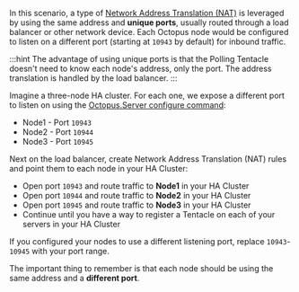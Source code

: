 In this scenario, a type of [Network Address Translation (NAT)](https://en.wikipedia.org/wiki/Network_address_translation) is leveraged by using the same address and **unique ports**, usually routed through a load balancer or other network device. Each Octopus node would be configured to listen on a different port (starting at `10943` by default) for inbound traffic. 

:::hint
The advantage of using unique ports is that the Polling Tentacle doesn't need to know each node's address, only the port. The address translation is handled by the load balancer.
:::

Imagine a three-node HA cluster. For each one, we expose a different port to listen on using the [Octopus.Server configure command](/docs/octopus-rest-api/octopus.server.exe-command-line/configure.md):

- Node1 - Port `10943`
- Node2 - Port `10944`
- Node3 - Port `10945`

Next on the load balancer, create Network Address Translation (NAT) rules and point them to each node in your HA Cluster:
- Open port `10943` and route traffic to **Node1** in your HA Cluster
- Open port `10944` and route traffic to **Node2** in your HA Cluster
- Open port `10945` and route traffic to **Node3** in your HA Cluster
- Continue until you have a way to register a Tentacle on each of your servers in your HA Cluster

If you configured your nodes to use a different listening port, replace `10943`-`10945` with your port range. 

The important thing to remember is that each node should be using the same address and a **different port**. 